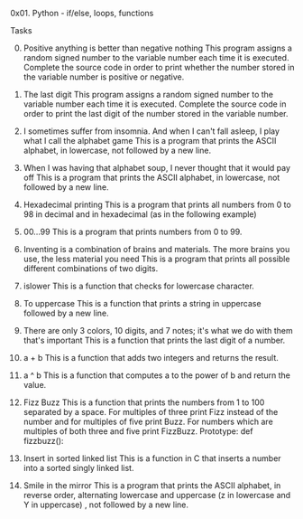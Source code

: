 0x01. Python - if/else, loops, functions

Tasks

0. Positive anything is better than negative nothing
This program assigns a random signed number to the variable number each time it is executed. Complete the source code in order to print whether the number stored in the variable number is positive or negative.

1. The last digit
This program assigns a random signed number to the variable number each time it is executed. Complete the source code in order to print the last digit of the number stored in the variable number.

2. I sometimes suffer from insomnia. And when I can't fall asleep, I play what I call the alphabet game
This is a program that prints the ASCII alphabet, in lowercase, not followed by a new line.

3. When I was having that alphabet soup, I never thought that it would pay off
This is a program that prints the ASCII alphabet, in lowercase, not followed by a new line.

4. Hexadecimal printing
This is a program that prints all numbers from 0 to 98 in decimal and in hexadecimal (as in the following example)

5. 00...99
This is a program that prints numbers from 0 to 99.

6. Inventing is a combination of brains and materials. The more brains you use, the less material you need
This is a program that prints all possible different combinations of two digits.

7. islower
This is a function that checks for lowercase character.

8. To uppercase
This is a function that prints a string in uppercase followed by a new line.

9. There are only 3 colors, 10 digits, and 7 notes; it's what we do with them that's important
This is a function that prints the last digit of a number.

10. a + b
This is a function that adds two integers and returns the result.

11. a ^ b
This is a function that computes a to the power of b and return the value.

12. Fizz Buzz
This is a function that prints the numbers from 1 to 100 separated by a space.
For multiples of three print Fizz instead of the number and for multiples of five print Buzz.
For numbers which are multiples of both three and five print FizzBuzz.
Prototype: def fizzbuzz():

13. Insert in sorted linked list
This is a function in C that inserts a number into a sorted singly linked list.

14. Smile in the mirror
This is a program that prints the ASCII alphabet, in reverse order, alternating lowercase and uppercase (z in lowercase and Y in uppercase) , not followed by a new line.
